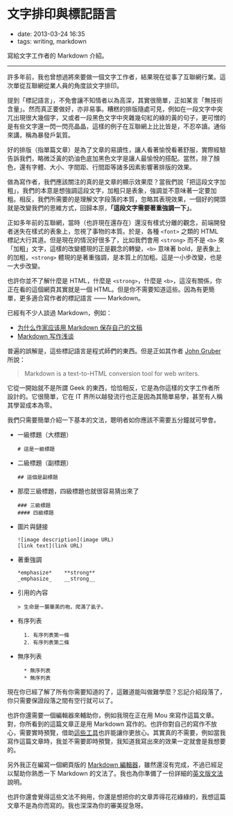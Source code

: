 # 文字排印與標記語言

- date: 2013-03-24 16:35
- tags: writing, markdown

寫給文字工作者的 Markdown 介紹。

-----

許多年前，我也曾想過將來要做一個文字工作者，結果現在從事了互聯網行業。這次單從互聯網從業人員的角度談文字排印。

提到「標記語言」，不免會讓不知情者以為高深，其實很簡單，正如某言「無技術含量」。然而真正要做好，亦非易事。糟糕的排版隨處可見，例如在一段文字中突兀出現很大幾個字，又或者一段黑色文字中夾雜幾句紅的綠的黃的句子，更可憎的是有些文字還一閃一閃亮晶晶，這樣的例子在互聯網上比比皆是，不忍卒讀。通俗來講，稱為暴發戶氣質。

好的排版（指單篇文章）是為了文章的易讀性，讓人看著愉悅看著舒服，實際經驗告訴我們，略微泛黃的奶油色底加黑色文字是讓人最愉悅的搭配。當然，除了顏色，還有字體、大小、字間距、行間距等諸多因素影響著排版的效果。

做為寫作者，我們應該關注的真的是文章的顯示效果麼？當我們說「把這段文字加粗」，我們的本意是想強調這段文字，加粗只是表象，強調並不意味著一定要加粗。相反，我們所需要的是理解文字段落的本質，忽略其表現效果，一個好的開頭就是改變我們的思維方式，回歸本原，**「這段文字需要著重強調一下」**。

正如多年前的互聯網，當時（也許現在還存在）還沒有樣式分離的觀念，前端開發者迷失在樣式的表象上，忽視了事物的本質。於是，各種 `<font>` 之類的 HTML 標記大行其道。但是現在的情況好很多了，比如我們會用 `<strong>` 而不是 `<b>` 來「加粗」文字，這樣的改變體現的正是觀念的轉變，`<b>` 意味著 bold，是表象上的加粗，`<strong>` 體現的是著重強調，是本質上的加粗。這是一小步改變，也是一大步改變。

也許你並不了解什麼是 HTML，什麼是 `<strong>`，什麼是 `<b>`，這沒有關係，你正在看的這個網頁其實就是一個 HTML。但是你不需要知道這些。因為有更簡單，更多適合寫作者的標記語言 —— Markdown。

已經有不少人談過 Markdown，例如：

* [为什么作家应该用 Markdown 保存自己的文稿](http://apple4us.com/2012/02/why-writers-should-use-markdown.html)
* [Markdown 写作浅谈](http://www.yangzhiping.com/tech/r-markdown-knitr.html)


普遍的誤解是，這些標記語言是程式師們的東西。但是正如其作者 [John Gruber][] 所說：

> Markdown is a text-to-HTML conversion tool for web writers.

它從一開始就不是所謂 Geek 的東西，恰恰相反，它是為你這樣的文字工作者所設計的。它很簡單，它在 IT 界所以越發流行也正是因為其簡單易學，甚至有人稱其學習成本為零。

我們只需要簡單介紹一下基本的文法，聰明者如你應該不需要五分鐘就可學會。

* 一級標題（大標題）

    ```
    # 這是一級標題
    ```

* 二級標題（副標題）

    ```
    ## 這個是副標題
    ```

* 那麼三級標題，四級標題也就很容易猜出來了

    ```
    ### 三級標題
    #### 四級標題
    ```

* 圖片與鏈接

    ```
    ![image description](image URL)
    [link text](link URL)
    ```

* 著重強調

    ```
    *emphasize*    **strong**
    _emphasize_    __strong__
    ```

* 引用的內容

    ```
    > 生命是一襲華美的袍，爬滿了虱子。
    ```

* 有序列表


        1. 有序列表第一條
        2. 有序列表第二條


* 無序列表


        * 無序列表
        * 無序列表


現在你已經了解了所有你需要知道的了，這難道能叫做難學麼？忘記介紹段落了，你只需要保證段落之間有空行就可以了。

也許你還需要一個編輯器來輔助你，例如我現在正在用 Mou 來寫作這篇文章。對，你所看到的這篇文章正是用 Markdown 寫作的。也許你對自己的寫作不放心，需要實時預覽，借助[這些工具](http://www.zhihu.com/question/19637157)也許能讓你更放心。其實真的不需要，例如當我寫作這篇文章時，我並不需要即時預覽，我知道我寫出來的效果一定就會是我想要的。

另外我正在編寫一個網頁版的 [Markdown 編輯器](http://lab.lepture.com/editor/)，雖然還沒有完成，不過已經足以幫助你熟悉一下 Markdown 的文法了。我也為你準備了一份詳細的[英文版文法](http://lab.lepture.com/editor/markdown)說明。

也許你還會覺得這些文法不夠用，你還是想把你的文章弄得花花綠綠的，我想這篇文章不是為你而寫的。我也深深為你的審美捉急呀。

[John Gruber]: http://daringfireball.net/projects/markdown/
